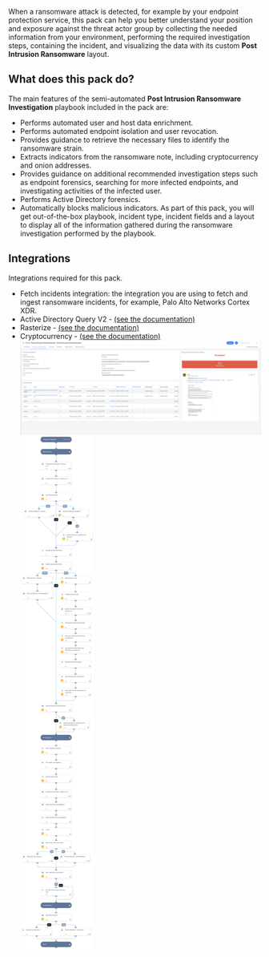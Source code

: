 When a ransomware attack is detected, for example by your endpoint protection service, this pack can help you better understand your position and exposure against the threat actor group by collecting the needed information from your environment, performing the required investigation steps, containing the incident, and visualizing the data with its custom **Post Intrusion Ransomware** layout.
## What does this pack do?
The main features of the semi-automated **Post Intrusion Ransomware Investigation** playbook included in the pack are:
- Performs automated user and host data enrichment.
- Performs automated endpoint isolation and user revocation.
- Provides guidance to retrieve the necessary files to identify the ransomware strain.
- Extracts indicators from the ransomware note, including cryptocurrency and onion addresses.
- Provides guidance on additional recommended investigation steps such as endpoint forensics, searching for more infected endpoints, and investigating activities of the infected user.
- Performs Active Directory forensics. 
- Automatically blocks malicious indicators.
As part of this pack, you will get out-of-the-box playbook, incident type, incident fields and a layout to display all of the information gathered during the ransomware investigation performed by the playbook.  
## Integrations
Integrations required for this pack.
- Fetch incidents integration: the integration you are using to fetch and ingest ransomware incidents, for example, Palo Alto Networks Cortex XDR.
- Active Directory Query V2 - [(see the documentation)](https://xsoar.pan.dev/docs/reference/integrations/active-directory-query-v2)
- Rasterize - [(see the documentation)](https://xsoar.pan.dev/docs/reference/integrations/rasterize)
- Cryptocurrency - [(see the documentation)](https://xsoar.pan.dev/docs/reference/integrations/cryptocurrency)
![Layout Image](https://raw.githubusercontent.com/demisto/content/91d780c75620c8138c3b044417b4b7f8789f802b/Packs/Ransomware/doc_files/Post_Intrusion_Ransomware_Investigation_Layout.png)
![Playbook Image](https://raw.githubusercontent.com/demisto/content/ee0c80f7977b1ae2701f5499859a1b70f17cb68b/Packs/Ransomware/doc_files/Post_Intrusion_Ransomware_Investigation.png)



